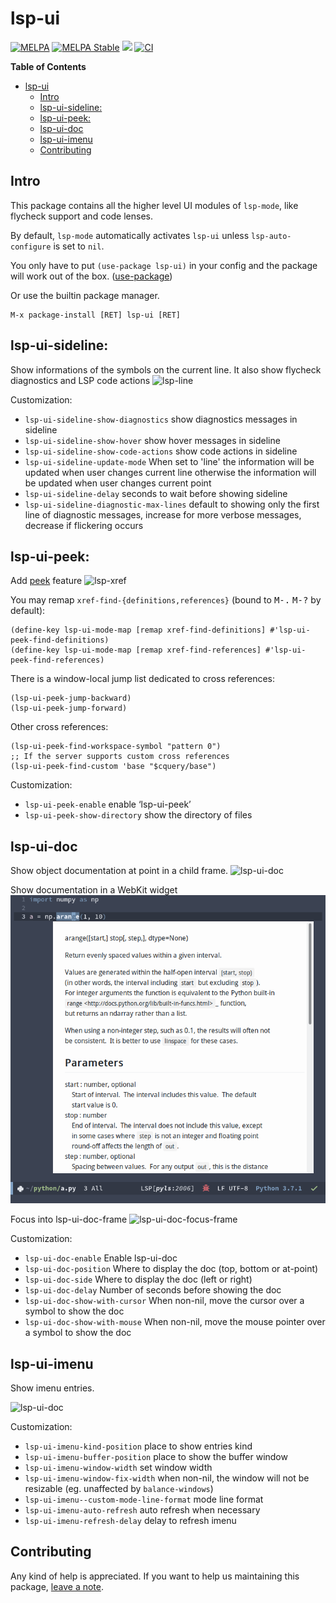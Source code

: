 lsp-ui
======

[![MELPA](https://melpa.org/packages/lsp-ui-badge.svg)](https://melpa.org/#/lsp-ui)
[![MELPA Stable](https://stable.melpa.org/packages/lsp-ui-badge.svg)](https://stable.melpa.org/#/lsp-ui)
[![](https://discordapp.com/api/guilds/789885435026604033/widget.png?style=shield)](https://discord.gg/swuxy5AAgT)
[![CI](https://github.com/emacs-lsp/lsp-ui/actions/workflows/test.yml/badge.svg)](https://github.com/emacs-lsp/lsp-ui/actions/workflows/test.yml)

<!-- markdown-toc start - Don't edit this section. Run M-x markdown-toc-refresh-toc -->
**Table of Contents**

- [lsp-ui](#lsp-ui)
    - [Intro](#intro)
    - [lsp-ui-sideline:](#lsp-ui-sideline)
    - [lsp-ui-peek:](#lsp-ui-peek)
    - [lsp-ui-doc](#lsp-ui-doc)
    - [lsp-ui-imenu](#lsp-ui-imenu)
    - [Contributing](#contributing)

<!-- markdown-toc end -->

## Intro

This package contains all the higher level UI modules of `lsp-mode`, like flycheck support and code lenses.

By default, `lsp-mode` automatically activates `lsp-ui` unless `lsp-auto-configure` is set to `nil`.

You only have to put `(use-package lsp-ui)` in your config and the package will work out of the box.
([use-package](https://github.com/jwiegley/use-package))

Or use the builtin package manager.

```
M-x package-install [RET] lsp-ui [RET]
```

## lsp-ui-sideline:

Show informations of the symbols on the current line.
It also show flycheck diagnostics and LSP code actions
![lsp-line](images/lsp-line.gif)

Customization:

- `lsp-ui-sideline-show-diagnostics` show diagnostics messages in sideline
- `lsp-ui-sideline-show-hover` show hover messages in sideline
- `lsp-ui-sideline-show-code-actions` show code actions in sideline
- `lsp-ui-sideline-update-mode`
When set to 'line' the information will be updated when user
changes current line otherwise the information will be updated
when user changes current point
- `lsp-ui-sideline-delay` seconds to wait before showing sideline
- `lsp-ui-sideline-diagnostic-max-lines` default to showing only the
  first line of diagnostic messages, increase for more verbose
  messages, decrease if flickering occurs

## lsp-ui-peek:

Add [peek](https://code.visualstudio.com/docs/editor/editingevolved#_peek) feature
![lsp-xref](images/lsp-xref.gif)

You may remap `xref-find-{definitions,references}` (bound to <kbd>M-.</kbd> <kbd>M-?</kbd> by default):

```elisp
(define-key lsp-ui-mode-map [remap xref-find-definitions] #'lsp-ui-peek-find-definitions)
(define-key lsp-ui-mode-map [remap xref-find-references] #'lsp-ui-peek-find-references)
```

There is a window-local jump list dedicated to cross references:
```elisp
(lsp-ui-peek-jump-backward)
(lsp-ui-peek-jump-forward)
```

Other cross references:
```elisp
(lsp-ui-peek-find-workspace-symbol "pattern 0")
;; If the server supports custom cross references
(lsp-ui-peek-find-custom 'base "$cquery/base")
```

Customization:

- `lsp-ui-peek-enable` enable ‘lsp-ui-peek’
- `lsp-ui-peek-show-directory` show the directory of files

## lsp-ui-doc

Show object documentation at point in a child frame.
![lsp-ui-doc](images/lsp-ui-doc.gif)

Show documentation in a WebKit widget
![lsp-ui-doc-webkit](images/lsp-ui-doc-webkit.png)

Focus into lsp-ui-doc-frame
![lsp-ui-doc-focus-frame](images/lsp-ui-doc-focus-frame.gif)

Customization:

- `lsp-ui-doc-enable` Enable lsp-ui-doc
- `lsp-ui-doc-position` Where to display the doc (top, bottom or at-point)
- `lsp-ui-doc-side` Where to display the doc (left or right)
- `lsp-ui-doc-delay` Number of seconds before showing the doc
- `lsp-ui-doc-show-with-cursor` When non-nil, move the cursor over a symbol to show the doc
- `lsp-ui-doc-show-with-mouse` When non-nil, move the mouse pointer over a symbol to show the doc

## lsp-ui-imenu

Show imenu entries.

![lsp-ui-doc](images/lsp-ui-imenu.png)

Customization:

- `lsp-ui-imenu-kind-position` place to show entries kind
- `lsp-ui-imenu-buffer-position` place to show the buffer window
- `lsp-ui-imenu-window-width` set window width
- `lsp-ui-imenu-window-fix-width` when non-nil, the window will not be resizable (eg. unaffected by `balance-windows`)
- `lsp-ui-imenu--custom-mode-line-format` mode line format
- `lsp-ui-imenu-auto-refresh` auto refresh when necessary
- `lsp-ui-imenu-refresh-delay` delay to refresh imenu

## Contributing

Any kind of help is appreciated. If you want to help us maintaining this package,
[leave a note](https://github.com/emacs-lsp/lsp-ui/issues/332).
